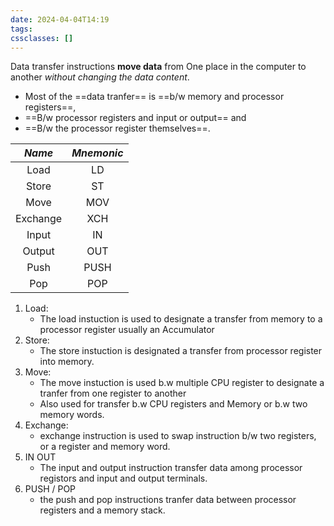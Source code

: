 ```yaml
---
date: 2024-04-04T14:19
tags: 
cssclasses: []
---
```

Data transfer instructions **move data** from
One place in the computer to another *without changing the data content*.
- Most of the ==data tranfer== is ==b/w memory and processor registers==,
- ==B/w processor registers and input or output== and 
- ==B/w the processor register themselves==.

| ***Name*** | ***Mnemonic*** |
|:----------:|:--------------:|
|    Load    |       LD       |
|   Store    |       ST       |
|    Move    |      MOV       |
|  Exchange  |      XCH       |
|   Input    |       IN       |
|   Output   |      OUT       |
|    Push    |      PUSH      |
|    Pop     |      POP       |

1. Load: 
	- The load instuction is used to designate a transfer from memory to a processor register usually an Accumulator
2. Store:
	- The store instuction is designated a transfer from processor register into memory.
3. Move:
	- The move instuction is used b.w  multiple CPU register to designate a tranfer from one register to another
	- Also used for transfer b.w CPU registers and Memory or b.w two memory words.
4. Exchange:
	- exchange instruction is used to swap instruction b/w two registers, or a register and memory word.
5. IN OUT
	- The input and output instruction transfer data among processor registors and input and output terminals.
6. PUSH / POP
	 - the push and pop instructions tranfer data between processor registers and a memory stack.